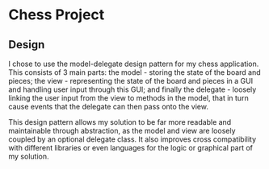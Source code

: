 # Chess Project

## Design
I chose to use the model-delegate design pattern for my chess application. This consists of 3 main parts: the model - storing the state of the board and pieces; the view - representing the state of the board and pieces in a GUI and handling user input through this GUI; and finally the delegate - loosely linking the user input from the view to methods in the model, that in turn cause events that the delegate can then pass onto the view. 

This design pattern allows my solution to be far more readable and maintainable through abstraction, as the model and view are loosely coupled by an optional delegate class. It also improves cross compatibility with different libraries or even languages for the logic or graphical part of my solution.

